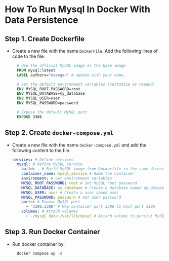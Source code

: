 # How To Run Mysql In Docker With Data Persistence

## Step 1. Create Dockerfile

- Create a new file with the name `DockerFile`. Add the following lines of code to the file.

  ```DockerFile
    # Use the official MySQL image as the base image
    FROM mysql:latest
    LABEL authors="msamgan" # update with your name.

    # Set the default environment variables (customize as needed)
    ENV MYSQL_ROOT_PASSWORD=root
    ENV MYSQL_DATABASE=my_database
    ENV MYSQL_USER=user
    ENV MYSQL_PASSWORD=password

    # Expose the default MySQL port
    EXPOSE 3306
  ```

## Step 2. Create `docker-compose.yml`

- Create a new file with the name `docker-compose.yml` and add the following content to the file.
  ```yml
  services: # Define services
    mysql: # Define MySQL service
      build: . # Build MySQL image from Dockerfile in the same directory
      container_name: mysql_service # Name the container
      environment: # Set environment variables
      MYSQL_ROOT_PASSWORD: root # Set MySQL root password
      MYSQL_DATABASE: my_database # Create a database named my_database
      MYSQL_USER: user # Create a user named user
      MYSQL_PASSWORD: password # Set user password
      ports: # Expose MySQL port
        - "3306:3306" # Map container port 3306 to host port 3306
      volumes: # Attach volumes
        - ./mysql_data:/var/lib/mysql # Attach volume to persist MySQL data in the same directory
  ```

## Step 3. Run Docker Container

- Run docker container by:
  ```sh
    docker compose up -d
  ```

